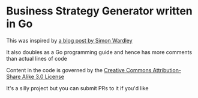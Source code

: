# Business Strategy Generator written in Go

This was inspired by [a blog post by Simon Wardley](http://blog.gardeviance.org/2014/07/a-quick-route-to-building-strategy.html)

It also doubles as a Go programming guide and hence has more comments than actual lines of code

Content in the code is governed by the [Creative Commons Attribution-Share Alike 3.0 License](http://creativecommons.org/licenses/by-sa/3.0/)

It's a silly project but you can submit PRs to it if you'd like
